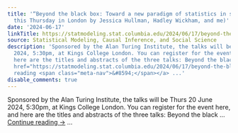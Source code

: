 ```yaml
---
title: '“Beyond the black box: Toward a new paradigm of statistics in science” (talks
  this Thursday in London by Jessica Hullman, Hadley Wickham, and me)'
date: '2024-06-17'
linkTitle: https://statmodeling.stat.columbia.edu/2024/06/17/beyond-the-black-box-toward-a-new-paradigm-of-statistics-in-science-my-talk-this-thursday-in-london-also-talks-by-jessica-hullman-and-hadley-wickham/
source: Statistical Modeling, Causal Inference, and Social Science
description: 'Sponsored by the Alan Turing Institute, the talks will be Thurs 20 June
  2024, 5:30pm, at Kings College London. You can register for the event here, and
  here are the titles and abstracts of the three talks: Beyond the black &#8230; <a
  href="https://statmodeling.stat.columbia.edu/2024/06/17/beyond-the-black-box-toward-a-new-paradigm-of-statistics-in-science-my-talk-this-thursday-in-london-also-talks-by-jessica-hullman-and-hadley-wickham/">Continue
  reading <span class="meta-nav">&#8594;</span></a> ...'
disable_comments: true
---
```

Sponsored by the Alan Turing Institute, the talks will be Thurs 20 June 2024, 5:30pm, at Kings College London. You can register for the event here, and here are the titles and abstracts of the three talks: Beyond the black &#8230; <a href="https://statmodeling.stat.columbia.edu/2024/06/17/beyond-the-black-box-toward-a-new-paradigm-of-statistics-in-science-my-talk-this-thursday-in-london-also-talks-by-jessica-hullman-and-hadley-wickham/">Continue reading <span class="meta-nav">&#8594;</span></a> ...
